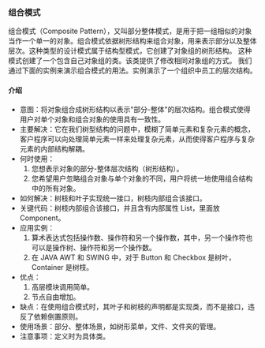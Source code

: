 ### 组合模式
组合模式（Composite Pattern），又叫部分整体模式，是用于把一组相似的对象当作一个单一的对象。组合模式依据树形结构来组合对象，用来表示部分以及整体层次。这种类型的设计模式属于结构型模式，它创建了对象组的树形结构。
这种模式创建了一个包含自己对象组的类。该类提供了修改相同对象组的方式。
我们通过下面的实例来演示组合模式的用法。实例演示了一个组织中员工的层次结构。
#### 介绍
- 意图：将对象组合成树形结构以表示"部分-整体"的层次结构。组合模式使得用户对单个对象和组合对象的使用具有一致性。
- 主要解决：它在我们树型结构的问题中，模糊了简单元素和复杂元素的概念，客户程序可以向处理简单元素一样来处理复杂元素，从而使得客户程序与复杂元素的内部结构解耦。
- 何时使用： 
    1. 您想表示对象的部分-整体层次结构（树形结构）。 
    2. 您希望用户忽略组合对象与单个对象的不同，用户将统一地使用组合结构中的所有对象。
- 如何解决：树枝和叶子实现统一接口，树枝内部组合该接口。
- 关键代码：树枝内部组合该接口，并且含有内部属性 List，里面放 Component。
- 应用实例： 
    1. 算术表达式包括操作数、操作符和另一个操作数，其中，另一个操作符也可以是操作树、操作符和另一个操作数。 
    2. 在 JAVA AWT 和 SWING 中，对于 Button 和 Checkbox 是树叶，Container 是树枝。
- 优点： 
    1. 高层模块调用简单。 
    2. 节点自由增加。
- 缺点：在使用组合模式时，其叶子和树枝的声明都是实现类，而不是接口，违反了依赖倒置原则。
- 使用场景：部分、整体场景，如树形菜单，文件、文件夹的管理。
- 注意事项：定义时为具体类。